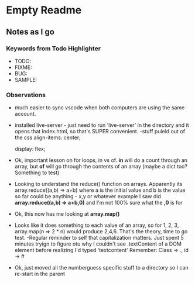 # Empty Readme

## Notes as I go

### Keywords from Todo Highlighter

- TODO:
- FIXME:
- BUG:
- SAMPLE:

### Observations

- much easier to sync vscode when both computers are using the same account.
- installed live-server - just need to run 'live-server' in the directory and it opens that index.html, so that's SUPER convenient.
  -stuff puleld out of the css
  align-items: center;

  display: flex;

- Ok, important lesson on for loops, in vs of. **in** will do a count through an array, but **of** will go through the contents of an array (maybe a dict too? Something to test)
- Looking to understand the reduce() function on arrays. Apparently its
  array.reduce((a,b) => a+b)
  where a is the initial value and b is the value so far
  could be anything - x,y or whatever
  example I saw did **array.reduce((a,b) => a+b,0)** and I'm not 100% sure what the **,0** is for
- Ok, this now has me looking at **array.map()**
- Looks like it does something to each value of an array, so for 1, 2, 3, array.map(n => 2 \* n) would produce 2,4,6. That's the theory, time to go test.
  -Regular reminder to self that capitalization matters. Just spent 5 minutes tryign to figure otu why I couldn't see .textContent of a DOM element before realizing I'd typed 'textcontent'
  Remember: Class -> ., id -> #
- Ok, just moved all the numberguess specific stuff to a directory so I can re-start in the parent
